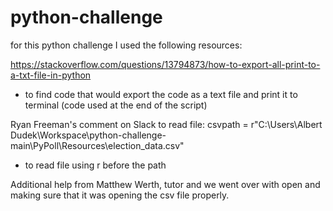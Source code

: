 # python-challenge

for this python challenge I used the following resources: 

https://stackoverflow.com/questions/13794873/how-to-export-all-print-to-a-txt-file-in-python

- to find code that would export the code as a text file and print it to terminal (code used at the end of the script)

Ryan Freeman's comment on Slack to read file: csvpath = r"C:\Users\Albert Dudek\Workspace\python-challenge-main\PyPoll\Resources\election_data.csv"

- to read file using r before the path

Additional help from Matthew Werth, tutor and we went over with open and making sure that it was opening the csv file properly.

